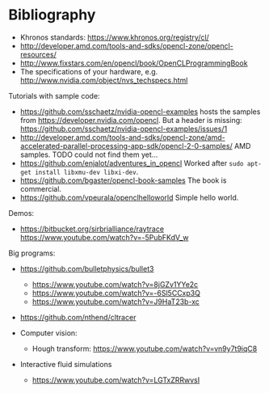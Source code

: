 # Bibliography

- Khronos standards: <https://www.khronos.org/registry/cl/>
- <http://developer.amd.com/tools-and-sdks/opencl-zone/opencl-resources/>
- <http://www.fixstars.com/en/opencl/book/OpenCLProgrammingBook>
- The specifications of your hardware, e.g. <http://www.nvidia.com/object/nvs_techspecs.html>

Tutorials with sample code:

- <https://github.com/sschaetz/nvidia-opencl-examples> hosts the samples from <https://developer.nvidia.com/opencl>. But a header is missing: <https://github.com/sschaetz/nvidia-opencl-examples/issues/1>
- <http://developer.amd.com/tools-and-sdks/opencl-zone/amd-accelerated-parallel-processing-app-sdk/opencl-2-0-samples/> AMD samples. TODO could not find them yet...
- <https://github.com/enjalot/adventures_in_opencl> Worked after `sudo apt-get install libxmu-dev libxi-dev`.
- <https://github.com/bgaster/opencl-book-samples> The book is commercial.
- <https://github.com/vpeurala/openclhelloworld> Simple hello world.

Demos:

- <https://bitbucket.org/sirbrialliance/raytrace> <https://www.youtube.com/watch?v=-5PubFKdV_w>

Big programs:

-   <https://github.com/bulletphysics/bullet3>

    - <https://www.youtube.com/watch?v=8jGZv1YYe2c>
    - <https://www.youtube.com/watch?v=-6Sl5CCxp3Q>
    - <https://www.youtube.com/watch?v=J9HaT23b-xc>

-   <https://github.com/nthend/cltracer>

-   Computer vision:

    - Hough transform: <https://www.youtube.com/watch?v=vn9y7t9iqC8>

-   Interactive fluid simulations

    - <https://www.youtube.com/watch?v=LGTxZRRwvsI>
